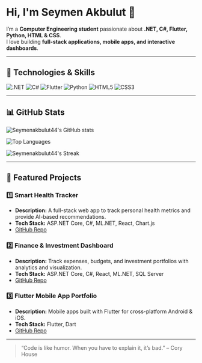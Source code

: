 # Hi, I'm Seymen Akbulut 👋

I’m a **Computer Engineering student** passionate about **.NET, C#, Flutter, Python, HTML & CSS**.  
I love building **full-stack applications, mobile apps, and interactive dashboards**.  

---

## 🚀 Technologies & Skills

![.NET](https://img.shields.io/badge/.NET-5C2D91?style=for-the-badge&logo=dotnet&logoColor=white)
![C#](https://img.shields.io/badge/C%23-239120?style=for-the-badge&logo=c-sharp&logoColor=white)
![Flutter](https://img.shields.io/badge/Flutter-02569B?style=for-the-badge&logo=flutter&logoColor=white)
![Python](https://img.shields.io/badge/Python-3776AB?style=for-the-badge&logo=python&logoColor=white)
![HTML5](https://img.shields.io/badge/HTML5-E34F26?style=for-the-badge&logo=html5&logoColor=white)
![CSS3](https://img.shields.io/badge/CSS3-1572B6?style=for-the-badge&logo=css3&logoColor=white)

---

## 📊 GitHub Stats

![Seymenakbulut44's GitHub stats](https://github-readme-stats.vercel.app/api?username=seymenakbulut44&show_icons=true&theme=radical)

![Top Languages](https://github-readme-stats.vercel.app/api/top-langs/?username=seymenakbulut44&layout=compact&theme=radical)

![Seymenakbulut44's Streak](https://github-readme-streak-stats.herokuapp.com/?user=seymenakbulut44&theme=radical)

---

## 💼 Featured Projects

### 1️⃣ **Smart Health Tracker**
- **Description:** A full-stack web app to track personal health metrics and provide AI-based recommendations.
- **Tech Stack:** ASP.NET Core, C#, ML.NET, React, Chart.js
- [GitHub Repo](https://github.com/seymenakbulut44/smart-health-tracker)

### 2️⃣ **Finance & Investment Dashboard**
- **Description:** Track expenses, budgets, and investment portfolios with analytics and visualization.
- **Tech Stack:** ASP.NET Core, C#, React, ML.NET, SQL Server
- [GitHub Repo](https://github.com/seymenakbulut44/finance-dashboard)

### 3️⃣ **Flutter Mobile App Portfolio**
- **Description:** Mobile apps built with Flutter for cross-platform Android & iOS.
- **Tech Stack:** Flutter, Dart
- [GitHub Repo](https://github.com/seymenakbulut44/flutter-portfolio)

---


> “Code is like humor. When you have to explain it, it’s bad.” – Cory House
